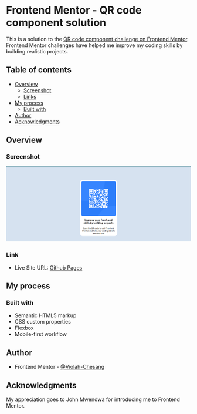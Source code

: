# Frontend Mentor - QR code component solution

This is a solution to the [QR code component challenge on Frontend Mentor](https://www.frontendmentor.io/challenges/qr-code-component-iux_sIO_H). Frontend Mentor challenges have helped me improve my coding skills by building realistic projects. 

## Table of contents

- [Overview](#overview)
  - [Screenshot](#screenshot)
  - [Links](#links)
- [My process](#my-process)
  - [Built with](#built-with)
- [Author](#author)
- [Acknowledgments](#acknowledgments)

## Overview

### Screenshot

![](./design/my-screenshot.png)

### Link

- Live Site URL: [Github Pages](https://violah-chesang.github.io/qr-code/)

## My process

### Built with

- Semantic HTML5 markup
- CSS custom properties
- Flexbox
- Mobile-first workflow




## Author
- Frontend Mentor - [@Violah-Chesang](https://www.frontendmentor.io/profile/Violah-Chesang)



## Acknowledgments

My appreciation goes to John Mwendwa for introducing me to Frontend Mentor.

